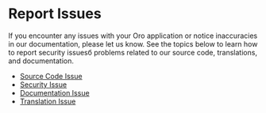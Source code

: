 <!-- meta: description = Guidelines on reporting security, translation, or documentation issues to the Oro GitHub repository -->

# Report Issues

If you encounter any issues with your Oro application or notice inaccuracies in our documentation, please let us know. See the topics below to learn how to report security issuesб problems related to our source code, translations, and documentation.

* [Source Code Issue](code.md)
* [Security Issue](security.md)
* [Documentation Issue](doc.md)
* [Translation Issue](translation.md)

